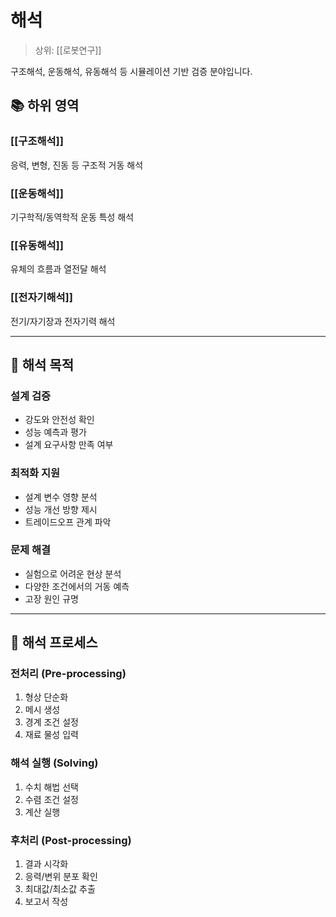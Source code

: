 # 해석

> 상위: [[로봇연구]]

구조해석, 운동해석, 유동해석 등 시뮬레이션 기반 검증 분야입니다.

## 📚 하위 영역

### [[구조해석]]
응력, 변형, 진동 등 구조적 거동 해석

### [[운동해석]]
기구학적/동역학적 운동 특성 해석

### [[유동해석]]
유체의 흐름과 열전달 해석

### [[전자기해석]]
전기/자기장과 전자기력 해석

---

## 🎯 해석 목적

### 설계 검증
- 강도와 안전성 확인
- 성능 예측과 평가
- 설계 요구사항 만족 여부

### 최적화 지원
- 설계 변수 영향 분석
- 성능 개선 방향 제시
- 트레이드오프 관계 파악

### 문제 해결
- 실험으로 어려운 현상 분석
- 다양한 조건에서의 거동 예측
- 고장 원인 규명

---

## 🔧 해석 프로세스

### 전처리 (Pre-processing)
1. 형상 단순화
2. 메시 생성
3. 경계 조건 설정
4. 재료 물성 입력

### 해석 실행 (Solving)
1. 수치 해법 선택
2. 수렴 조건 설정
3. 계산 실행

### 후처리 (Post-processing)
1. 결과 시각화
2. 응력/변위 분포 확인
3. 최대값/최소값 추출
4. 보고서 작성